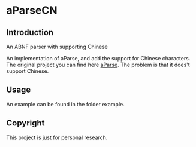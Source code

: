 aParseCN
============


Introduction
-------------
An ABNF parser with supporting Chinese

An implementation of aParse, and add the support for Chinese characters.
The original project you can find here [aParse](http://parse2.com/). The problem is that it does't support Chinese. 

Usage
------------------
An example can be found in the folder example.

Copyright
-----------
This project is just for personal research.  


